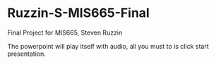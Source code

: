 # Ruzzin-S-MIS665-Final
Final Project for MIS665, Steven Ruzzin

The powerpoint will play itself with audio, all you must to is click start presentation.

